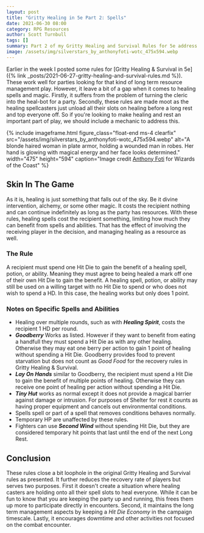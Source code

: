 ```yaml
---
layout: post
title: "Gritty Healing in 5e Part 2: Spells"
date: 2021-06-30 08:00
category: RPG Resources
author: Scott Turnbull
tags: []
summary: Part 2 of my Gritty Healing and Survival Rules for 5e address mechanics for spells and potions.
image: /assets/img/silverstars_by_anthonyfoti-wotc_475x594.webp
---
```


Earlier in the week I posted some rules for [Gritty Healing & Survival in 5e]({% link _posts/2021-06-27-gritty-healing-and-survival-rules.md %}). These work well for parties looking for that kind of long term resource management play. However, it leave a bit of a gap when it comes to healing spells and magic. Firstly, it suffers from the problem of turning the cleric into the heal-bot for a party. Secondly, these rules are made moot as the healing spellcasters just unload all their slots on healing before a long rest and top everyone off. So if you're looking to make healing and rest an important part of play, we should include a mechanic to address this.

{% include imageframe.html
  figure_class="float-end ms-4 clearfix"
  src="/assets/img/silverstars_by_anthonyfoti-wotc_475x594.webp"
  alt="A blonde haired woman in plate armor, holding a wounded man in robes.  Her hand is glowing with magical energy and her face looks determined."
  width="475" height="594"
  caption="Image credit <a href='https://www.deviantart.com/anthonyfoti/' target='_blank'>Anthony Foti</a> for Wizards of the Coast"
 %}

## Skin In The Game
As it is, healing is just something that falls out of the sky. Be it divine intervention, alchemy, or some other magic.  It costs the recipient nothing and can continue indefinitely as long as the party has resources. With these rules, healing spells cost the recipient something, limiting how much they can benefit from spells and abilities. That has the effect of involving the receiving player in the decision, and managing healing as a resource as well.

### The Rule
A recipient must spend one Hit Die to gain the benefit of a healing spell, potion, or ability. Meaning they must agree to being healed a mark off one of their own Hit Die to gain the benefit. A healing spell, potion, or ability may still be used on a willing target with no Hit Die to spend or who does not wish to spend a HD.  In this case, the healing works but only does 1 point.

### Notes on Specific Spells and Abilities

* Healing over multiple rounds, such as with ***Healing Spirit***, costs the recipient 1 HD per round.
* ***Goodberry*** Works as listed.  However if they want to benefit from eating a handfull they must spend a Hit Die as with any other healing.  Otherwise they may eat one berry per action to gain 1 point of healing without spending a Hit Die. Goodberry provides food to prevent starvation but does not count as *Good Food* for the recovery rules in Gritty Healing & Survival.
* ***Lay On Hands*** similar to Goodberry, the recipient must spend a Hit Die to gain the benefit of multiple points of healing.  Otherwise they can receive one point of healing per action without spending a Hit Die.
* ***Tiny Hut*** works as normal except it does not provide a magical barrier against damage or intrusion. For purposes of Shelter for rest it counts as having proper equipment and cancels out environmental conditions.  
* Spells spell or part of a spell that removes conditions behaves normally.
* Temporary HP are unaffected by these rules.
* Fighters can use ***Second Wind*** without spending Hit Die, but they are considered temporary hit points that last until the end of the next Long Rest.

## Conclusion
These rules close a bit loophole in the original Gritty Healing and Survival rules as presented.  It further reduces the recovery rate of players but serves two purposes. First it doesn't create a situation where healing casters are holding onto all their spell slots to heal everyone. While it can be fun to know that you are keeping the party up and running, this frees them up more to participate directly in encounters. Second, it maintains the long term management aspects by keeping a *Hit Die Economy* in the campaign timescale. Lastly, it encourages dowmtime and other activities not focused on the combat encounter.